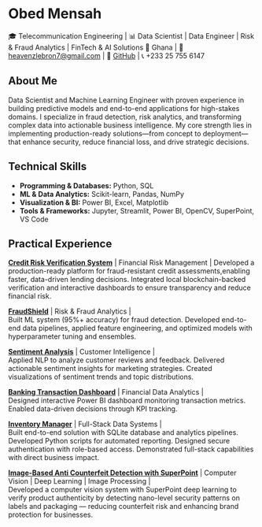 # Obed Mensah  
🎓 Telecommunication Engineering | 📊 Data Scientist | Data Engineer | Risk & Fraud Analytics | FinTech & AI Solutions
📍 Ghana | 📧 heavenzlebron7@gmail.com | 🔗 [GitHub](https://github.com/Omensah-15) | 📞 +233 25 755 6147

## About Me  
Data Scientist and Machine Learning Engineer with proven experience in building predictive models and end-to-end applications for high-stakes domains. I specialize in fraud detection, risk analytics, and transforming complex data into actionable business intelligence. My core strength lies in implementing production-ready solutions—from concept to deployment—that enhance security, reduce financial loss, and drive strategic decisions.


## Technical Skills  

- **Programming & Databases:** Python, SQL  
- **ML & Data Analytics:** Scikit-learn, Pandas, NumPy  
- **Visualization & BI:** Power BI, Excel, Matplotlib  
- **Tools & Frameworks:** Jupyter, Streamlit, Power BI, OpenCV, SuperPoint, VS Code

## Practical Experience

[**Credit Risk Verification System**]() | Financial Risk Management |   Developed a production-ready platform for fraud-resistant credit assessments,enabling faster, data-driven lending decisions. Integrated local blockchain-backed verification and interactive dashboards to ensure transparency and reduce financial risk.

[**FraudShield**](https://github.com/Omensah-15/FraudShield) | Risk & Fraud Analytics |                            
Built ML system (95%+ accuracy) for fraud detection. Developed end-to-end data pipelines, applied feature engineering, and optimized models with hyperparameter tuning and ensembles.

[**Sentiment Analysis**](https://github.com/Omensah-15/SentimentAnalysisofCustomerFeedback) | Customer Intelligence |             
Applied NLP to analyze customer reviews and feedback. Delivered actionable sentiment insights for marketing strategies. Created visualizations of sentiment trends and topic distributions.

[**Banking Transaction Dashboard**](https://github.com/Omensah-15/Bank_Transcaction_Insights) | Financial Data Analytics |             
Designed interactive Power BI dashboard monitoring transaction metrics. Enabled data-driven decisions through KPI tracking.

[**Inventory Manager**](https://github.com/Omensah-15/Inventory-Manager) | Full-Stack Data Systems |                         
Built end-to-end solution with SQLite database and analytics pipelines. Developed Python scripts for automated reporting. Designed secure authentication with role-based access. Demonstrated full-stack capabilities with direct business impact.

[**Image-Based Anti Counterfeit Detection with SuperPoint**](https://github.com/Omensah-15/Image-Based-Anti-Counterfeit-Detection-with-SuperPoint) | Computer Vision | Deep Learning | Image Processing |            
Developed a computer vision system with SuperPoint deep learning to verify product authenticity by detecting nano-level security patterns on labels and packaging — reducing counterfeit risk and enhancing brand protection for businesses.
